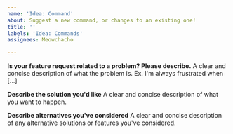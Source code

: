 ```yaml
---
name: 'Idea: Command'
about: Suggest a new command, or changes to an existing one!
title: ''
labels: 'Idea: Commands'
assignees: Meowchacho

---
```


**Is your feature request related to a problem? Please describe.**
A clear and concise description of what the problem is. Ex. I'm always frustrated when [...]

**Describe the solution you'd like**
A clear and concise description of what you want to happen.

**Describe alternatives you've considered**
A clear and concise description of any alternative solutions or features you've considered.
